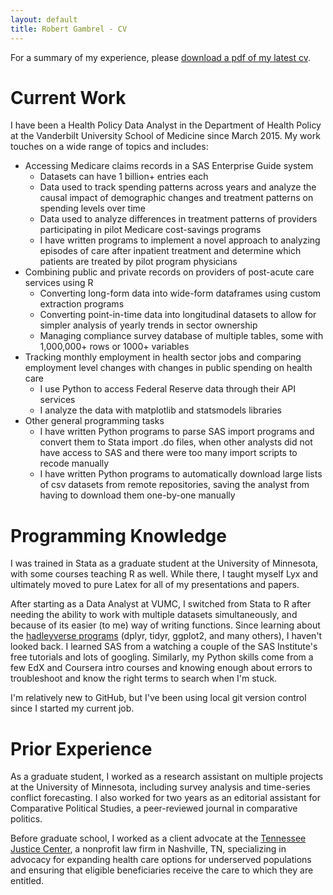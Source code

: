 ```yaml
---
layout: default
title: Robert Gambrel - CV
---
```

For a summary of my experience, please [download a pdf of my latest cv](/assets/Samplecsv.pdf).

# Current Work
I have been a Health Policy Data Analyst in the Department of Health Policy at the Vanderbilt University School of Medicine since March 2015. My work touches on a wide range of topics and includes:

- Accessing Medicare claims records in a SAS Enterprise Guide system
	- Datasets can have 1 billion+ entries each
	- Data used to track spending patterns across years and analyze the causal impact of demographic changes and treatment patterns on spending levels over time
	- Data used to analyze differences in treatment patterns of providers participating in pilot Medicare cost-savings programs
	- I have written programs to implement a novel approach to analyzing episodes of care after inpatient treatment and determine which patients are treated by pilot program physicians
- Combining public and private records on providers of post-acute care services using R
	- Converting long-form data into wide-form dataframes using custom extraction programs
	- Converting point-in-time data into longitudinal datasets to allow for simpler analysis of yearly trends in sector ownership
	- Managing compliance survey database of multiple tables, some with 1,000,000+ rows or 1000+ variables
- Tracking monthly employment in health sector jobs and comparing employment level changes with changes in public spending on health care
	- I use Python to access Federal Reserve data through their API services
	- I analyze the data with matplotlib and statsmodels libraries
- Other general programming tasks
	- I have written Python programs to parse SAS import programs and convert them to Stata import .do files, when other analysts did not have access to SAS and there were too many import scripts to recode manually
	- I have written Python programs to automatically download large lists of csv datasets from remote repositories, saving the analyst from having to download them one-by-one manually
	
# Programming Knowledge
I was trained in Stata as a graduate student at the University of Minnesota, with some courses teaching R as well. While there, I taught myself Lyx and ultimately moved to pure Latex for all of my presentations and papers.

After starting as a Data Analyst at VUMC, I switched from Stata to R after needing the ability to work with multiple datasets simultaneously, and because of its easier (to me) way of writing functions. Since learning about the [hadleyverse programs](http://www.github.com/hadley) (dplyr, tidyr, ggplot2, and many others), I haven\'t looked back. I learned SAS from a watching a couple of the SAS Institute\'s free tutorials and lots of googling. Similarly, my Python skills come from a few EdX and Coursera intro courses and knowing enough about errors to troubleshoot and know the right terms to search when I\'m stuck.

I\'m relatively new to GitHub, but I\'ve been using local git version control since I started my current job.

# Prior Experience
As a graduate student, I worked as a research assistant on multiple projects at the University of Minnesota, including survey analysis and time-series conflict forecasting. I also worked for two years as an editorial assistant for Comparative Political Studies, a peer-reviewed journal in comparative politics.

Before graduate school, I worked as a client advocate at the [Tennessee Justice Center](http://www.tnjustice.org), a nonprofit law firm in Nashville, TN, specializing in advocacy for expanding health care options for underserved populations and ensuring that eligible beneficiaries receive the care to which they are entitled.
